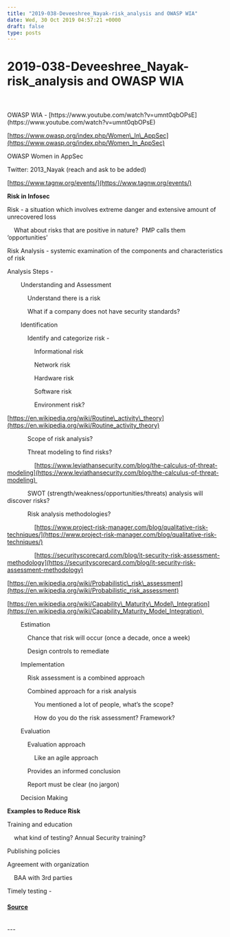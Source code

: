 ```yaml
---
title: "2019-038-Deveeshree_Nayak-risk_analysis and OWASP WIA"
date: Wed, 30 Oct 2019 04:57:21 +0000
draft: false
type: posts
---
```

# 2019-038-Deveeshree_Nayak-risk_analysis and OWASP WIA

<br/>

<br/>
OWASP WIA - [https://www.youtube.com/watch?v=umnt0qbOPsE](https://www.youtube.com/watch?v=umnt0qbOPsE)

[https://www.owasp.org/index.php/Women\_In\_AppSec](https://www.owasp.org/index.php/Women_In_AppSec)

OWASP Women in AppSec

Twitter: 2013\_Nayak (reach and ask to be added)

  

[https://www.tagnw.org/events/](https://www.tagnw.org/events/)

  

**Risk in Infosec**

Risk - a situation which involves extreme danger and extensive amount of unrecovered loss

    What about risks that are positive in nature?  PMP calls them ‘opportunities’

  

Risk Analysis - systemic examination of the components and characteristics of risk

Analysis Steps - 

        Understanding and Assessment

            Understand there is a risk

            What if a company does not have security standards?

        Identification

            Identify and categorize risk - 

                Informational risk

                Network risk

                Hardware risk

                Software risk

                Environment risk?

[https://en.wikipedia.org/wiki/Routine\_activity\_theory](https://en.wikipedia.org/wiki/Routine_activity_theory)

            Scope of risk analysis?

            Threat modeling to find risks?

                [https://www.leviathansecurity.com/blog/the-calculus-of-threat-modeling](https://www.leviathansecurity.com/blog/the-calculus-of-threat-modeling) 

            SWOT (strength/weakness/opportunities/threats) analysis will discover risks?

            Risk analysis methodologies?

                [https://www.project-risk-manager.com/blog/qualitative-risk-techniques/](https://www.project-risk-manager.com/blog/qualitative-risk-techniques/)

                [https://securityscorecard.com/blog/it-security-risk-assessment-methodology](https://securityscorecard.com/blog/it-security-risk-assessment-methodology)

[https://en.wikipedia.org/wiki/Probabilistic\_risk\_assessment](https://en.wikipedia.org/wiki/Probabilistic_risk_assessment)

[https://en.wikipedia.org/wiki/Capability\_Maturity\_Model\_Integration](https://en.wikipedia.org/wiki/Capability_Maturity_Model_Integration) 

        Estimation

            Chance that risk will occur (once a decade, once a week)

            Design controls to remediate

        Implementation

            Risk assessment is a combined approach

            Combined approach for a risk analysis

                You mentioned a lot of people, what’s the scope?

                How do you do the risk assessment? Framework?

        Evaluation

            Evaluation approach

                Like an agile approach

            Provides an informed conclusion

            Report must be clear (no jargon)

        Decision Making

**Examples to Reduce Risk**

Training and education

    what kind of testing? Annual Security training?

Publishing policies

Agreement with organization

    BAA with 3rd parties

Timely testing -

#### [Source](http://brakeingsecurity.com/2019-038-deveeshree_nayak-risk_analysis-and-owasp-wia)

<br/>
---
